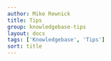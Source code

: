 ```yaml
---
author: Mike Rewnick
title: Tips
group: knowledgebase-tips
layout: docs
tags: ['Knowledgebase', 'Tips']
sort: title
---
```

